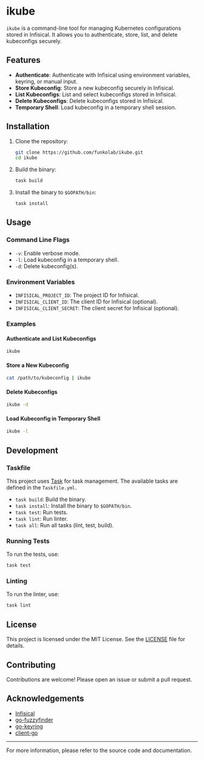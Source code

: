 # ikube

`ikube` is a command-line tool for managing Kubernetes configurations stored in Infisical. It allows you to authenticate, store, list, and delete kubeconfigs securely.

## Features

- **Authenticate**: Authenticate with Infisical using environment variables, keyring, or manual input.
- **Store Kubeconfig**: Store a new kubeconfig securely in Infisical.
- **List Kubeconfigs**: List and select kubeconfigs stored in Infisical.
- **Delete Kubeconfigs**: Delete kubeconfigs stored in Infisical.
- **Temporary Shell**: Load kubeconfig in a temporary shell session.

## Installation

1. Clone the repository:
    ```sh
    git clone https://github.com/funkolab/ikube.git
    cd ikube
    ```

2. Build the binary:
    ```sh
    task build
    ```

3. Install the binary to `$GOPATH/bin`:
    ```sh
    task install
    ```

## Usage

### Command Line Flags

- `-v`: Enable verbose mode.
- `-l`: Load kubeconfig in a temporary shell.
- `-d`: Delete kubeconfig(s).

### Environment Variables

- `INFISICAL_PROJECT_ID`: The project ID for Infisical.
- `INFISICAL_CLIENT_ID`: The client ID for Infisical (optional).
- `INFISICAL_CLIENT_SECRET`: The client secret for Infisical (optional).

### Examples

#### Authenticate and List Kubeconfigs

```sh
ikube
```

#### Store a New Kubeconfig

```sh
cat /path/to/kubeconfig | ikube
```

#### Delete Kubeconfigs

```sh
ikube -d
```

#### Load Kubeconfig in Temporary Shell

```sh
ikube -l
```

## Development

### Taskfile

This project uses [Task](https://taskfile.dev) for task management. The available tasks are defined in the `Taskfile.yml`.

- `task build`: Build the binary.
- `task install`: Install the binary to `$GOPATH/bin`.
- `task test`: Run tests.
- `task lint`: Run linter.
- `task all`: Run all tasks (lint, test, build).

### Running Tests

To run the tests, use:
```sh
task test
```

### Linting

To run the linter, use:
```sh
task lint
```

## License

This project is licensed under the MIT License. See the [LICENSE](LICENSE) file for details.

## Contributing

Contributions are welcome! Please open an issue or submit a pull request.

## Acknowledgements

- [Infisical](https://github.com/infisical/go-sdk)
- [go-fuzzyfinder](https://github.com/ktr0731/go-fuzzyfinder)
- [go-keyring](https://github.com/zalando/go-keyring)
- [client-go](https://github.com/kubernetes/client-go)

---

For more information, please refer to the source code and documentation.
